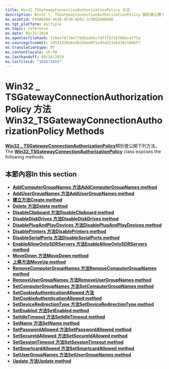 ```yaml
---
title: Win32_TSGatewayConnectionAuthorizationPolicy 方法
description: Win32 \_ TSGatewayConnectionAuthorizationPolicy 類別會公開下列方法。
ms.assetid: F948E600-461B-4F20-AD62-2C9DEDA0069D
ms.tgt_platform: multiple
ms.topic: reference
ms.date: 05/31/2018
ms.openlocfilehash: f28eef6f18e77dd5ad45c7dfff5f1b706bcaf75a
ms.sourcegitcommit: 2d531328b6ed82d4ad971a45a5131b430c5866f7
ms.translationtype: MT
ms.contentlocale: zh-TW
ms.lasthandoff: 09/16/2019
ms.locfileid: "103673455"
---
```

# <a name="win32_tsgatewayconnectionauthorizationpolicy-methods"></a><span data-ttu-id="57f7c-103">Win32 \_ TSGatewayConnectionAuthorizationPolicy 方法</span><span class="sxs-lookup"><span data-stu-id="57f7c-103">Win32\_TSGatewayConnectionAuthorizationPolicy Methods</span></span>

<span data-ttu-id="57f7c-104">[**Win32 \_ TSGatewayConnectionAuthorizationPolicy**](win32-tsgatewayconnectionauthorizationpolicy.md)類別會公開下列方法。</span><span class="sxs-lookup"><span data-stu-id="57f7c-104">The [**Win32\_TSGatewayConnectionAuthorizationPolicy**](win32-tsgatewayconnectionauthorizationpolicy.md) class exposes the following methods.</span></span>

## <a name="in-this-section"></a><span data-ttu-id="57f7c-105">本節內容</span><span class="sxs-lookup"><span data-stu-id="57f7c-105">In this section</span></span>

-   [<span data-ttu-id="57f7c-106">**AddComputerGroupNames 方法**</span><span class="sxs-lookup"><span data-stu-id="57f7c-106">**AddComputerGroupNames method**</span></span>](addcomputergroupnames-win32-tsgatewayconnectionauthorizationpolicy.md)
-   [<span data-ttu-id="57f7c-107">**AddUserGroupNames 方法**</span><span class="sxs-lookup"><span data-stu-id="57f7c-107">**AddUserGroupNames method**</span></span>](addusergroupnames-win32-tsgatewayconnectionauthorizationpolicy.md)
-   [<span data-ttu-id="57f7c-108">**建立方法**</span><span class="sxs-lookup"><span data-stu-id="57f7c-108">**Create method**</span></span>](create-win32-tsgatewayconnectionauthorizationpolicy.md)
-   [<span data-ttu-id="57f7c-109">**Delete 方法**</span><span class="sxs-lookup"><span data-stu-id="57f7c-109">**Delete method**</span></span>](delete-win32-tsgatewayconnectionauthorizationpolicy.md)
-   [<span data-ttu-id="57f7c-110">**DisableClipboard 方法**</span><span class="sxs-lookup"><span data-stu-id="57f7c-110">**DisableClipboard method**</span></span>](disableclipboard-win32-tsgatewayconnectionauthorizationpolicy.md)
-   [<span data-ttu-id="57f7c-111">**DisableDiskDrives 方法**</span><span class="sxs-lookup"><span data-stu-id="57f7c-111">**DisableDiskDrives method**</span></span>](disablediskdrives-win32-tsgatewayconnectionauthorizationpolicy.md)
-   [<span data-ttu-id="57f7c-112">**DisablePlugAndPlayDevices 方法**</span><span class="sxs-lookup"><span data-stu-id="57f7c-112">**DisablePlugAndPlayDevices method**</span></span>](disableplugandplaydevices-win32-tsgatewayconnectionauthorizationpolicy.md)
-   [<span data-ttu-id="57f7c-113">**DisablePrinters 方法**</span><span class="sxs-lookup"><span data-stu-id="57f7c-113">**DisablePrinters method**</span></span>](disableprinters-win32-tsgatewayconnectionauthorizationpolicy.md)
-   [<span data-ttu-id="57f7c-114">**DisableSerialPorts 方法**</span><span class="sxs-lookup"><span data-stu-id="57f7c-114">**DisableSerialPorts method**</span></span>](disableserialports-win32-tsgatewayconnectionauthorizationpolicy.md)
-   [<span data-ttu-id="57f7c-115">**EnableAllowOnlySDRServers 方法**</span><span class="sxs-lookup"><span data-stu-id="57f7c-115">**EnableAllowOnlySDRServers method**</span></span>](win32-tsgatewayconnectionauthorizationpolicy-enableallowonlysdrservers.md)
-   [<span data-ttu-id="57f7c-116">**MoveDown 方法**</span><span class="sxs-lookup"><span data-stu-id="57f7c-116">**MoveDown method**</span></span>](movedown-win32-tsgatewayconnectionauthorizationpolicy.md)
-   [<span data-ttu-id="57f7c-117">**上移方法**</span><span class="sxs-lookup"><span data-stu-id="57f7c-117">**MoveUp method**</span></span>](moveup-win32-tsgatewayconnectionauthorizationpolicy.md)
-   [<span data-ttu-id="57f7c-118">**RemoveComputerGroupNames 方法**</span><span class="sxs-lookup"><span data-stu-id="57f7c-118">**RemoveComputerGroupNames method**</span></span>](removecomputergroupnames-win32-tsgatewayconnectionauthorizationpolicy.md)
-   [<span data-ttu-id="57f7c-119">**RemoveUserGroupNames 方法**</span><span class="sxs-lookup"><span data-stu-id="57f7c-119">**RemoveUserGroupNames method**</span></span>](removeusergroupnames-win32-tsgatewayconnectionauthorizationpolicy.md)
-   [<span data-ttu-id="57f7c-120">**SetComputerGroupNames 方法**</span><span class="sxs-lookup"><span data-stu-id="57f7c-120">**SetComputerGroupNames method**</span></span>](setcomputergroupnames-win32-tsgatewayconnectionauthorizationpolicy.md)
-   [<span data-ttu-id="57f7c-121">**SetCookieAuthenticationAllowed 方法**</span><span class="sxs-lookup"><span data-stu-id="57f7c-121">**SetCookieAuthenticationAllowed method**</span></span>](setcookieauthenticationallowed-win32-tsgatewayconnectionauthorizationpolicy.md)
-   [<span data-ttu-id="57f7c-122">**SetDeviceRedirectionType 方法**</span><span class="sxs-lookup"><span data-stu-id="57f7c-122">**SetDeviceRedirectionType method**</span></span>](setdeviceredirectiontype-win32-tsgatewayconnectionauthorizationpolicy.md)
-   [<span data-ttu-id="57f7c-123">**SetEnabled 方法**</span><span class="sxs-lookup"><span data-stu-id="57f7c-123">**SetEnabled method**</span></span>](setenabled-win32-tsgatewayconnectionauthorizationpolicy.md)
-   [<span data-ttu-id="57f7c-124">**SetIdleTimeout 方法**</span><span class="sxs-lookup"><span data-stu-id="57f7c-124">**SetIdleTimeout method**</span></span>](setidletimeout-win32-tsgatewayconnectionauthorizationpolicy.md)
-   [<span data-ttu-id="57f7c-125">**SetName 方法**</span><span class="sxs-lookup"><span data-stu-id="57f7c-125">**SetName method**</span></span>](setname-win32-tsgatewayconnectionauthorizationpolicy.md)
-   [<span data-ttu-id="57f7c-126">**SetPasswordAllowed 方法**</span><span class="sxs-lookup"><span data-stu-id="57f7c-126">**SetPasswordAllowed method**</span></span>](setpasswordallowed-win32-tsgatewayconnectionauthorizationpolicy.md)
-   [<span data-ttu-id="57f7c-127">**SetSecureIdAllowed 方法**</span><span class="sxs-lookup"><span data-stu-id="57f7c-127">**SetSecureIdAllowed method**</span></span>](setsecureidallowed-win32-tsgatewayconnectionauthorizationpolicy.md)
-   [<span data-ttu-id="57f7c-128">**SetSessionTimeout 方法**</span><span class="sxs-lookup"><span data-stu-id="57f7c-128">**SetSessionTimeout method**</span></span>](setsessiontimeout-win32-tsgatewayconnectionauthorizationpolicy.md)
-   [<span data-ttu-id="57f7c-129">**SetSmartcardAllowed 方法**</span><span class="sxs-lookup"><span data-stu-id="57f7c-129">**SetSmartcardAllowed method**</span></span>](setsmartcardallowed-win32-tsgatewayconnectionauthorizationpolicy.md)
-   [<span data-ttu-id="57f7c-130">**SetUserGroupNames 方法**</span><span class="sxs-lookup"><span data-stu-id="57f7c-130">**SetUserGroupNames method**</span></span>](setusergroupnames-win32-tsgatewayconnectionauthorizationpolicy.md)
-   [<span data-ttu-id="57f7c-131">**Update 方法**</span><span class="sxs-lookup"><span data-stu-id="57f7c-131">**Update method**</span></span>](update-win32-tsgatewayconnectionauthorizationpolicy.md)

 

 




